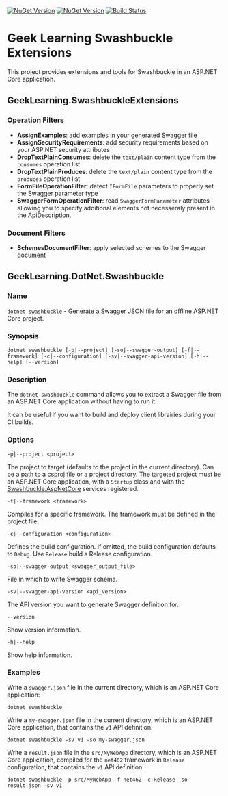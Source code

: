 [![NuGet Version](http://img.shields.io/nuget/v/GeekLearning.SwashbuckleExtensions.svg?style=flat-square&label=NuGet:%20ASP.NET%20Core%20Extensions)](https://www.nuget.org/packages/GeekLearning.SwashbuckleExtensions/)
[![NuGet Version](http://img.shields.io/nuget/v/GeekLearning.DotNet.Swashbuckle.svg?style=flat-square&label=NuGet:%20.NET%20Core%20CLI%20Tool)](https://www.nuget.org/packages/GeekLearning.DotNet.Swashbuckle/)
[![Build Status](https://geeklearning.visualstudio.com/_apis/public/build/definitions/f841b266-7595-4d01-9ee1-4864cf65aa73/30/badge)](#)

# Geek Learning Swashbuckle Extensions

This project provides extensions and tools for Swashbuckle in an ASP.NET Core application.

## GeekLearning.SwashbuckleExtensions

### Operation Filters

* **AssignExamples**: add examples in your generated Swagger file
* **AssignSecurityRequirements**: add security requirements based on your ASP.NET security attributes
* **DropTextPlainConsumes**: delete the `text/plain` content type from the `consumes` operation list
* **DropTextPlainProduces**: delete the `text/plain` content type from the `produces` operation list
* **FormFileOperationFilter**: detect `IFormFile` parameters to properly set the Swagger parameter type
* **SwaggerFormOperationFilter**: read `SwaggerFormParameter` attributes allowing you to specify additional elements not necesseraly present in the ApiDescription.

### Document Filters

* **SchemesDocumentFilter**: apply selected schemes to the Swagger document

## GeekLearning.DotNet.Swashbuckle
  
### Name

`dotnet-swashbuckle` - Generate a Swagger JSON file for an offline ASP.NET Core project.

### Synopsis

`dotnet swashbuckle [-p|--project] [-so|--swagger-output] [-f|--framework] [-c|--configuration] [-sv|--swagger-api-version] [-h|--help] [--version]`

### Description

The `dotnet swashbuckle` command allows you to extract a Swagger file from an ASP.NET Core application without having to run it.

It can be useful if you want to build and deploy client librairies during your CI builds.

### Options

`-p|--project <project>`

The project to target (defaults to the project in the current directory). Can be a path to a csproj file or a project directory. The targeted project must be an ASP.NET Core application, with a `Startup` class and with the [Swashbuckle.AspNetCore](https://github.com/domaindrivendev/Swashbuckle.AspNetCore) services registered.

`-f|--framework <framework>`

Compiles for a specific framework. The framework must be defined in the project file.

`-c|--configuration <configuration>`

Defines the build configuration. If omitted, the build configuration defaults to `Debug`. Use `Release` build a Release configuration.

`-so|--swagger-output <swagger_output_file>`

File in which to write Swagger schema.

`-sv|--swagger-api-version <api_version>`

The API version you want to generate Swagger definition for.

`--version`

Show version information.

`-h|--help`

Show help information.

### Examples

Write a `swagger.json` file in the current directory, which is an ASP.NET Core application:

`dotnet swashbuckle`

Write a `my-swagger.json` file in the current directory, which is an ASP.NET Core application, that contains the `v1` API definition:

`dotnet swashbuckle -sv v1 -so my-swagger.json`

Write a `result.json` file in the `src/MyWebApp` directory, which is an ASP.NET Core application, compiled for the `net462` framework in `Release` configuration, that contains the `v1` API definition:

`dotnet swashbuckle -p src/MyWebApp -f net462 -c Release -so result.json -sv v1`

